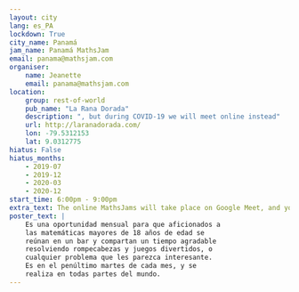 ```yaml
---
layout: city                                           
lang: es_PA
lockdown: True
city_name: Panamá                                                               
jam_name: Panamá MathsJam
email: panama@mathsjam.com
organiser:
    name: Jeanette
    email: panama@mathsjam.com
location:
    group: rest-of-world
    pub_name: "La Rana Dorada"
    description: ", but during COVID-19 we will meet online instead"
    url: http://laranadorada.com/
    lon: -79.5312153
    lat: 9.0312775
hiatus: False
hiatus_months:
    - 2019-07
    - 2019-12
    - 2020-03
    - 2020-12
start_time: 6:00pm - 9:00pm
extra_text: The online MathsJams will take place on Google Meet, and you can see the <a href="PanamaJamVirtual13.png">details for the latest event here</a>, and <a href="https://tinyurl.com/mathsjam13">book by clicking here</a>.
poster_text: |
    Es una oportunidad mensual para que aficionados a
    las matemáticas mayores de 18 años de edad se 
    reúnan en un bar y compartan un tiempo agradable 
    resolviendo rompecabezas y juegos divertidos, o 
    cualquier problema que les parezca interesante.
    Es en el penúltimo martes de cada mes, y se
    realiza en todas partes del mundo.
---
```

